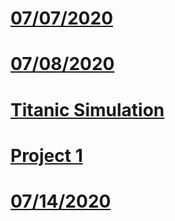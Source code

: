 # [07/07/2020](https://pbrink10.github.io/Paul-Brenkus.github.io/07_07_2020-Response.md)

# [07/08/2020](https://pbrink10.github.io/Paul-Brenkus.github.io/07_08_2020_Response.md)

# [Titanic Simulation](https://pbrink10.github.io/Paul-Brenkus.github.io/Titanic_Simulation.md)

# [Project 1](https://pbrink10.github.io/Paul-Brenkus.github.io/Project_1.md)

# [07/14/2020](https://github.com/Pbrink10/Paul-Brenkus.github.io/blob/master/07_14_2020_Response.md)
